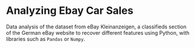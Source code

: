 # Analyzing Ebay Car Sales

Data analysis of the dataset from eBay Kleinanzeigen, a classifieds section of the German eBay website to recover different features using Python, with libraries such as `Pandas` or `Numpy`.
